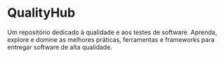 # QualityHub
Um repositório dedicado à qualidade e aos testes de software. Aprenda, explore e domine as melhores práticas, ferramentas e frameworks para entregar software de alta qualidade.
